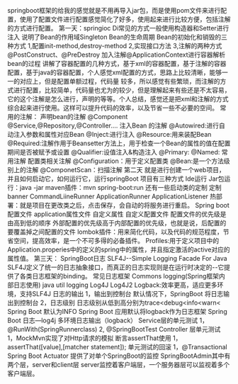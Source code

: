 springboot框架的给我的感觉就是不用再导入jar包，而是使用pom文件来进行配置，使用了配置文件进行配置感觉简化了好多，使用起来进行比较方便，包括注解的方式进行配置。
第一天：springioc 
Di常见的方式一般使用构造器和Setter进行注入
说明了Bean的作用域Singleton
Bean的生命周期
Bean的初始化和销毁的三种方式
1,配置init-method,destroy-method
2,实现接口方法
3,注解的两种方式@PostConstruct、@PreDestroy
加入注解@ApplicationContext进行容器解析bean的过程
讲解了容器配置的几种方式，基于xml的容器配置，基于注解的容器配置，基于java的容器配置，个人感觉xml配置的方式，思路上比较清晰，能够一一的对应上，但是配置单额过程，代码量
较多，所以感觉有些繁琐，而注解的方式进行配置，比较简单，代码量也尤为的较少，但是理解起来有些还是不太容易，它的这个注解是怎么进行，声明的等等。个人总结，感觉还是把xml和注解的方式综合起来进行使用。这样可以提升代码的效率，以及节省一些不必要的空间。
常用的注解：
声明bean的注解
@Component
@Service,@Repository,@Controller....
注入Bean 的注解
@Autowired:进行自动注入参数和属性对应Bean
@Inject:进行注入
@Resource:用来装配Bean
@Required:注解作用于Beansetter方法上，用于检查一个Bean的属性的值在配置期间是否被赋予或设置
@Qualifier:设值注入&构造注入
@Primary:
@Named:
常用注解
配置类相关注解
@Configuration：用于定义配置类
@Bean:是一个方法级别上的注解
@ComponetScan：扫描注解
第二天
就是进行创建一个web项目，
并且如何启动它，如何运行它，运行springBoot 项目有三种方式
Ide运行
Jar包运行：java -jar
maven插件：mvn spring-boot:run 
还有一些启动类的定制
定制banner
CommandLiineRunner
ApplicationRunner
ApplicationListener
热部署：就是项目在更改类之后，点击保存，会自动的将服务进行重启。
Spring boot 配置文件
application属性文件
自定义属性
自定义配置文件
配置文件的优先级是由高到低的顺序
外部配置的优先级高于内部配置的优先级，也就是说，后配置的要覆盖掉之间配置的文件
lombok插件：用来简化代码，以及代码的规范程度，节省空间，提高效率，是一个不可多得的必备插件。
Profiles:用于定义项目中的Application.properies中的定义的spring中的属性，并且指定激活的active对应的属性值。
第三天：
SpringBoot日志
SLF4J--Simple Logging Facade For Java
SLF4J定义了统一的日志抽象接口，而真正的日志实现则是在运行时决定的--它提供了各类日志框架的binding。
常见日志框架
Commons logging(Spring框架内部日志使用)
java util logging
Log4J
Log4J2
Logback:效率更高，适应更多环境，支持SLF4J
日志的输出
1，输出到控制台
	默认情况下，SpringBoot 将日志输出到控制台
2，日志级别
	日志级别从低到高分别为trace<debug<info<warn<
Spring Boot 默认为INFO
Spring Boot 应用默认将logback作为日志框架
Spring Boot 日志—log4j
多环境日志输出（logback）
Service层的单元测试
1，@RunWith(SpringRunnerclass)
2,  @SpringBootTest
Controller 层单元测试
1，MockMvn实现了对Http请求的模拟
断言assertThat使用
1，assertThat([value],[matcher statement]);
单元测试的回滚
1，@Transactional
Spring Boot Actuator
提供了对单个SpringBoot的监控
SpringBootAdmin其中有两个层，server和client层
server监控着客户端层，一个服务器层可以监视着多个客户端层。
